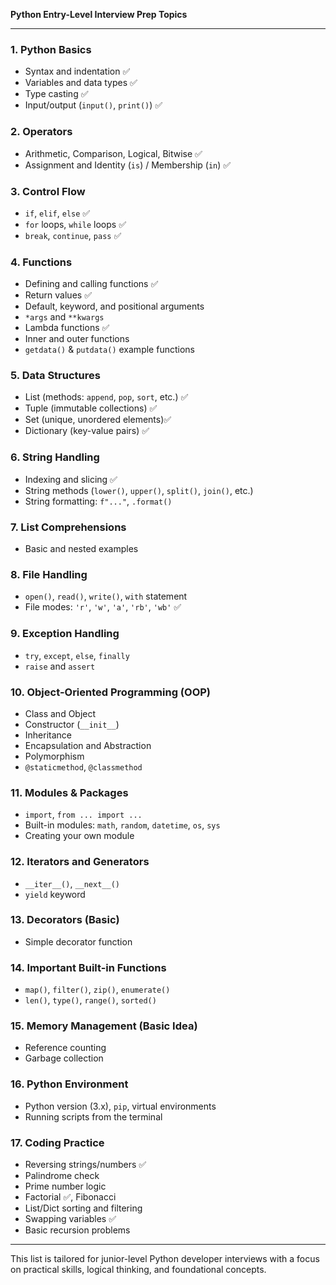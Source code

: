 **Python Entry-Level Interview Prep Topics**

---

### 1. Python Basics
- Syntax and indentation ✅  
- Variables and data types ✅
- Type casting ✅
- Input/output (`input()`, `print()`) ✅

### 2. Operators
- Arithmetic, Comparison, Logical, Bitwise ✅
- Assignment and Identity (`is`) / Membership (`in`) ✅

### 3. Control Flow
- `if`, `elif`, `else` ✅
- `for` loops, `while` loops ✅
- `break`, `continue`, `pass` ✅ 

### 4. Functions
- Defining and calling functions ✅
- Return values ✅
- Default, keyword, and positional arguments
- `*args` and `**kwargs`
- Lambda functions ✅
- Inner and outer functions 
- `getdata()` & `putdata()` example functions

### 5. Data Structures
- List (methods: `append`, `pop`, `sort`, etc.) ✅
- Tuple (immutable collections) ✅
- Set (unique, unordered elements)✅
- Dictionary (key-value pairs) ✅

### 6. String Handling
- Indexing and slicing ✅
- String methods (`lower()`, `upper()`, `split()`, `join()`, etc.) 
- String formatting: `f"..."`, `.format()`

### 7. List Comprehensions
- Basic and nested examples 

### 8. File Handling
- `open()`, `read()`, `write()`, `with` statement
- File modes: `'r'`, `'w'`, `'a'`, `'rb'`, `'wb'` ✅

### 9. Exception Handling
- `try`, `except`, `else`, `finally` 
- `raise` and `assert`

### 10. Object-Oriented Programming (OOP)
- Class and Object
- Constructor (`__init__`)
- Inheritance
- Encapsulation and Abstraction
- Polymorphism
- `@staticmethod`, `@classmethod`

### 11. Modules & Packages
- `import`, `from ... import ...`
- Built-in modules: `math`, `random`, `datetime`, `os`, `sys`
- Creating your own module

### 12. Iterators and Generators
- `__iter__()`, `__next__()`
- `yield` keyword 

### 13. Decorators (Basic)
- Simple decorator function

### 14. Important Built-in Functions
- `map()`, `filter()`, `zip()`, `enumerate()`
- `len()`, `type()`, `range()`, `sorted()`

### 15. Memory Management (Basic Idea)
- Reference counting
- Garbage collection

### 16. Python Environment
- Python version (3.x), `pip`, virtual environments
- Running scripts from the terminal

### 17. Coding Practice
- Reversing strings/numbers ✅
- Palindrome check 
- Prime number logic
- Factorial ✅, Fibonacci 
- List/Dict sorting and filtering
- Swapping variables ✅
- Basic recursion problems

---
This list is tailored for junior-level Python developer interviews with a focus on practical skills, logical thinking, and foundational concepts.

